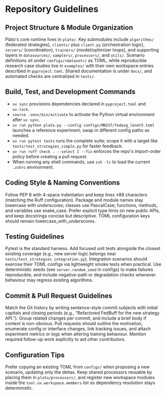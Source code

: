 # Repository Guidelines

## Project Structure & Module Organization
Plato's core runtime lives in `plato/`. Key submodules include `algorithms/` (federated strategies), `clients/` plus `client.py` (orchestration logic), `servers/` (coordination), `trainers/` (model/optimizer loops), and supporting layers in `datasources/`, `samplers/`, `processors/`, and `utils/`. Scenario definitions sit under `configs/<dataset>/` as TOML, while reproducible research case studies live in `examples/` with their own workspace entries described in `pyproject.toml`. Shared documentation is under `docs/`, and automated checks are centralized in `tests/`.

## Build, Test, and Development Commands
- `uv sync` provisions dependencies declared in `pyproject.toml` and `uv.lock`.
- `source .venv/bin/activate` to activate the Python virtual environment after `uv sync`.
- `uv run python plato.py --config configs/MNIST/fedavg_lenet5.toml` launches a reference experiment; swap in different config paths as needed.
- `uv run pytest tests` runs the complete suite; scope it with a target like `tests/test_strategies_simple.py` for faster feedback.
- `uv run ruff check . --select I --fix` enforces the repo's import-order policy before creating a pull request.
- When running any shell commands, use `zsh -lc` to load the current `.zshrc` environment.

## Coding Style & Naming Conventions
Follow PEP 8 with 4-space indentation and keep lines ≤88 characters (matching the Ruff configuration). Package and module names stay lowercase with underscores; classes use PascalCase; functions, methods, and variables use snake_case. Prefer explicit type hints on new public APIs, and keep docstrings concise but descriptive. TOML configuration keys should remain lowercase_with_underscores.

## Testing Guidelines
Pytest is the standard harness. Add focused unit tests alongside the closest existing coverage (e.g., new server logic belongs near `tests/test_strategies_integration.py`). Integration scenarios should exercise their TOML configs via lightweight smoke tests when practical. Use deterministic seeds (see `server.random_seed` in configs) to make failures reproducible, and include negative-path or degradation checks whenever behaviour may regress existing algorithms.

## Commit & Pull Request Guidelines
Match the Git history by writing sentence-style commit subjects with initial capitals and closing periods (e.g., “Refactored FedBuff for the new strategy API.”). Group related changes per commit, and include a brief body if context is non-obvious. Pull requests should outline the motivation, enumerate config or interface changes, link tracking issues, and attach experiment metrics or logs when altering training behaviour. Mention required follow-up work explicitly to aid other contributors.

## Configuration Tips
Prefer copying an existing TOML from `configs/` when proposing a new scenario, updating only the deltas. Keep shared processors reusable by placing them in `plato/processors/`, and register new workspace modules inside the `tool.uv.workspace.members` list so dependency resolution stays deterministic.
